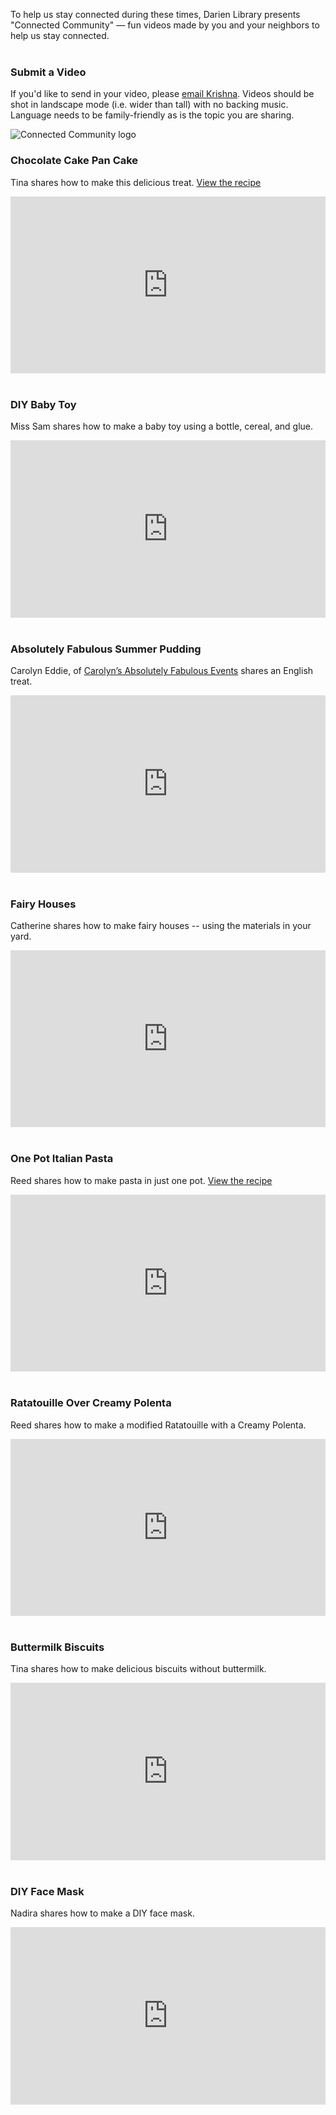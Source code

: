 <div class="row margin-bottom-30">
<div class="col-xs-7 col-md-9">

To help us stay connected during these times, Darien Library presents "Connected Community" — fun videos made by you and your neighbors to help us stay connected.
<br />
<br />

### Submit a Video
If you'd like to send in your video, please [email Krishna](mailto:kgrady@darienlibrary.org "Email Krishna"). Videos should be shot in landscape mode (i.e. wider than tall) with no backing music. Language needs to be family-friendly as is the topic you are sharing.

</div>
<div class="col-xs-5 col-md-3">
<img class="img-responsive center-block" src="/uploads/logos/connected_community_logo_web.png" alt="Connected Community logo" />
</div>
</div>

<div class="row">
<div class="col-md-6">


### Chocolate Cake Pan Cake
Tina shares how to make this delicious treat. [View the recipe](https://dar.to/2YSILqB "View the recipe")

<style>.embed-container { position: relative; padding-bottom: 56.25%; height: 0; overflow: hidden; max-width: 100%; } .embed-container iframe, .embed-container object, .embed-container embed { position: absolute; top: 0; left: 0; width: 100%; height: 100%; }</style><div class='embed-container'><iframe src='https://player.vimeo.com/video/417613122?title=0&byline=0&portrait=0&texttrack=en-US' frameborder='0' webkitAllowFullScreen mozallowfullscreen allowFullScreen></iframe></div>

<br />

### DIY Baby Toy
Miss Sam shares how to make a baby toy using a bottle, cereal, and glue.

<style>.embed-container { position: relative; padding-bottom: 56.25%; height: 0; overflow: hidden; max-width: 100%; } .embed-container iframe, .embed-container object, .embed-container embed { position: absolute; top: 0; left: 0; width: 100%; height: 100%; }</style><div class='embed-container'><iframe src='https://player.vimeo.com/video/416004632?title=0&byline=0&portrait=0&texttrack=en-US' frameborder='0' webkitAllowFullScreen mozallowfullscreen allowFullScreen></iframe></div>

<br />

### Absolutely Fabulous Summer Pudding
Carolyn Eddie, of [Carolyn’s Absolutely Fabulous Events](www.carolynsabsolutelyfabulousevents.com "Carolyn’s Absolutely Fabulous Events") shares an English treat.

<style>.embed-container { position: relative; padding-bottom: 56.25%; height: 0; overflow: hidden; max-width: 100%; } .embed-container iframe, .embed-container object, .embed-container embed { position: absolute; top: 0; left: 0; width: 100%; height: 100%; }</style><div class='embed-container'><iframe src='https://player.vimeo.com/video/413727218?title=0&byline=0&portrait=0&texttrack=en-US' frameborder='0' webkitAllowFullScreen mozallowfullscreen allowFullScreen></iframe></div>

<br />

### Fairy Houses
Catherine shares how to make fairy houses -- using the materials in your yard.

<style>.embed-container { position: relative; padding-bottom: 56.25%; height: 0; overflow: hidden; max-width: 100%; } .embed-container iframe, .embed-container object, .embed-container embed { position: absolute; top: 0; left: 0; width: 100%; height: 100%; }</style><div class='embed-container'><iframe src='https://player.vimeo.com/video/411474258?title=0&byline=0&portrait=0&texttrack=en-US' frameborder='0' webkitAllowFullScreen mozallowfullscreen allowFullScreen></iframe></div>

<br />


</div>
<div class="col-md-6">


### One Pot Italian Pasta
Reed shares how to make pasta in just one pot. [View the recipe](https://dar.to/2yAjhmQ "View the recipe")

<style>.embed-container { position: relative; padding-bottom: 56.25%; height: 0; overflow: hidden; max-width: 100%; } .embed-container iframe, .embed-container object, .embed-container embed { position: absolute; top: 0; left: 0; width: 100%; height: 100%; }</style><div class='embed-container'><iframe src='https://player.vimeo.com/video/410187025?title=0&byline=0&portrait=0&texttrack=en-US' frameborder='0' webkitAllowFullScreen mozallowfullscreen allowFullScreen></iframe></div>

<br />

### Ratatouille Over Creamy Polenta
Reed shares how to make a modified Ratatouille with a Creamy Polenta.

<style>.embed-container { position: relative; padding-bottom: 56.25%; height: 0; overflow: hidden; max-width: 100%; } .embed-container iframe, .embed-container object, .embed-container embed { position: absolute; top: 0; left: 0; width: 100%; height: 100%; }</style><div class='embed-container'><iframe src='https://player.vimeo.com/video/408453878?title=0&byline=0&portrait=0&texttrack=en-US' frameborder='0' webkitAllowFullScreen mozallowfullscreen allowFullScreen></iframe></div>

<br />

### Buttermilk Biscuits
Tina shares how to make delicious biscuits without buttermilk. 

<style>.embed-container { position: relative; padding-bottom: 56.25%; height: 0; overflow: hidden; max-width: 100%; } .embed-container iframe, .embed-container object, .embed-container embed { position: absolute; top: 0; left: 0; width: 100%; height: 100%; }</style><div class='embed-container'><iframe src='https://player.vimeo.com/video/407689287?title=0&byline=0&portrait=0&texttrack=en-US' frameborder='0' webkitAllowFullScreen mozallowfullscreen allowFullScreen></iframe></div>

<br />


### DIY Face Mask
Nadira shares how to make a DIY face mask. 

<style>.embed-container { position: relative; padding-bottom: 56.25%; height: 0; overflow: hidden; max-width: 100%; } .embed-container iframe, .embed-container object, .embed-container embed { position: absolute; top: 0; left: 0; width: 100%; height: 100%; }</style><div class='embed-container'><iframe src='https://player.vimeo.com/video/405864258?title=0&byline=0&portrait=0&texttrack=en-US' frameborder='0' webkitAllowFullScreen mozallowfullscreen allowFullScreen></iframe></div>

</div>
</div>